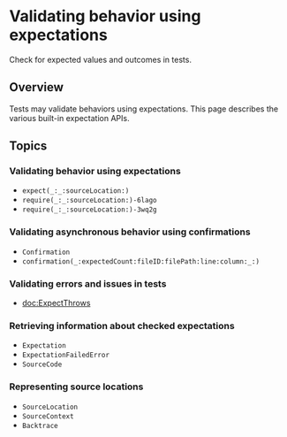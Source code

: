 # Validating behavior using expectations

<!--
This source file is part of the Swift.org open source project

Copyright (c) 2023 Apple Inc. and the Swift project authors
Licensed under Apache License v2.0 with Runtime Library Exception

See https://swift.org/LICENSE.txt for license information
See https://swift.org/CONTRIBUTORS.txt for Swift project authors
-->

Check for expected values and outcomes in tests.

## Overview

Tests may validate behaviors using expectations. This page describes the various
built-in expectation APIs.

## Topics

### Validating behavior using expectations

- ``expect(_:_:sourceLocation:)``
- ``require(_:_:sourceLocation:)-6lago``
- ``require(_:_:sourceLocation:)-3wq2g``

### Validating asynchronous behavior using confirmations

- ``Confirmation``
- ``confirmation(_:expectedCount:fileID:filePath:line:column:_:)``

### Validating errors and issues in tests

- <doc:ExpectThrows>

### Retrieving information about checked expectations

- ``Expectation``
- ``ExpectationFailedError``
- ``SourceCode``

### Representing source locations

- ``SourceLocation``
- ``SourceContext``
- ``Backtrace``

